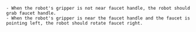 
    - When the robot's gripper is not near faucet handle, the robot should grab faucet handle.
    - When the robot's gripper is near the faucet handle and the faucet is pointing left, the robot should rotate faucet right.